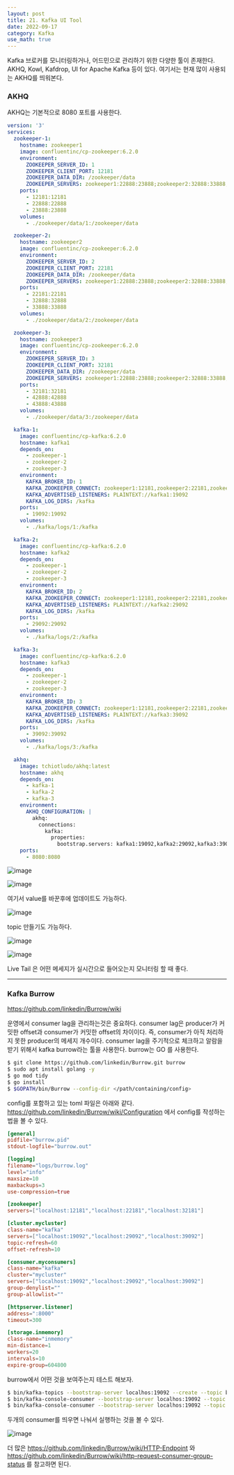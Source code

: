 ```yaml
---
layout: post
title: 21. Kafka UI Tool
date: 2022-09-17
category: Kafka
use_math: true
---
```



Kafka 브로커를 모니터링하거나, 어드민으로 관리하기 위한 다양한 툴이 존재한다. AKHQ, Kowl, Kafdrop, UI for Apache Kafka 등이 있다. 여기서는 현재 많이 사용되는 AKHQ를 띄워본다. 

### AKHQ

AKHQ는 기본적으로 8080 포트를 사용한다. 

```yaml 
version: '3'
services:
  zookeeper-1:
    hostname: zookeeper1
    image: confluentinc/cp-zookeeper:6.2.0
    environment:
      ZOOKEEPER_SERVER_ID: 1
      ZOOKEEPER_CLIENT_PORT: 12181
      ZOOKEEPER_DATA_DIR: /zookeeper/data
      ZOOKEEPER_SERVERS: zookeeper1:22888:23888;zookeeper2:32888:33888;zookeeper3:42888:43888
    ports:
      - 12181:12181
      - 22888:22888
      - 23888:23888
    volumes:
      - ./zookeeper/data/1:/zookeeper/data

  zookeeper-2:
    hostname: zookeeper2
    image: confluentinc/cp-zookeeper:6.2.0
    environment:
      ZOOKEEPER_SERVER_ID: 2
      ZOOKEEPER_CLIENT_PORT: 22181
      ZOOKEEPER_DATA_DIR: /zookeeper/data
      ZOOKEEPER_SERVERS: zookeeper1:22888:23888;zookeeper2:32888:33888;zookeeper3:42888:43888
    ports:
      - 22181:22181
      - 32888:32888
      - 33888:33888
    volumes:
      - ./zookeeper/data/2:/zookeeper/data

  zookeeper-3:
    hostname: zookeeper3
    image: confluentinc/cp-zookeeper:6.2.0
    environment:
      ZOOKEEPER_SERVER_ID: 3
      ZOOKEEPER_CLIENT_PORT: 32181
      ZOOKEEPER_DATA_DIR: /zookeeper/data
      ZOOKEEPER_SERVERS: zookeeper1:22888:23888;zookeeper2:32888:33888;zookeeper3:42888:43888
    ports:
      - 32181:32181
      - 42888:42888
      - 43888:43888
    volumes:
      - ./zookeeper/data/3:/zookeeper/data

  kafka-1:
    image: confluentinc/cp-kafka:6.2.0
    hostname: kafka1
    depends_on:
      - zookeeper-1
      - zookeeper-2
      - zookeeper-3
    environment:
      KAFKA_BROKER_ID: 1
      KAFKA_ZOOKEEPER_CONNECT: zookeeper1:12181,zookeeper2:22181,zookeeper3:32181
      KAFKA_ADVERTISED_LISTENERS: PLAINTEXT://kafka1:19092
      KAFKA_LOG_DIRS: /kafka
    ports:
      - 19092:19092
    volumes:
      - ./kafka/logs/1:/kafka

  kafka-2:
    image: confluentinc/cp-kafka:6.2.0
    hostname: kafka2
    depends_on:
      - zookeeper-1
      - zookeeper-2
      - zookeeper-3
    environment:
      KAFKA_BROKER_ID: 2
      KAFKA_ZOOKEEPER_CONNECT: zookeeper1:12181,zookeeper2:22181,zookeeper3:32181
      KAFKA_ADVERTISED_LISTENERS: PLAINTEXT://kafka2:29092
      KAFKA_LOG_DIRS: /kafka
    ports:
      - 29092:29092
    volumes:
      - ./kafka/logs/2:/kafka

  kafka-3:
    image: confluentinc/cp-kafka:6.2.0
    hostname: kafka3
    depends_on:
      - zookeeper-1
      - zookeeper-2
      - zookeeper-3
    environment:
      KAFKA_BROKER_ID: 3
      KAFKA_ZOOKEEPER_CONNECT: zookeeper1:12181,zookeeper2:22181,zookeeper3:32181
      KAFKA_ADVERTISED_LISTENERS: PLAINTEXT://kafka3:39092
      KAFKA_LOG_DIRS: /kafka
    ports:
      - 39092:39092
    volumes:
      - ./kafka/logs/3:/kafka

  akhq:
    image: tchiotludo/akhq:latest
    hostname: akhq
    depends_on:
      - kafka-1
      - kafka-2
      - kafka-3
    environment:
      AKHQ_CONFIGURATION: |
        akhq:
          connections:
            kafka:
              properties:
                bootstrap.servers: kafka1:19092,kafka2:29092,kafka3:39092
    ports:
      - 8080:8080
```

![image](https://user-images.githubusercontent.com/61526722/190851927-41b40549-b5d6-4206-957d-f077747276bd.png)

![image](https://user-images.githubusercontent.com/61526722/190851959-ba036e68-2c2e-42fe-8e63-f0fce5b522df.png)

여기서 value를 바꾼후에 업데이트도 가능하다. 

![image](https://user-images.githubusercontent.com/61526722/190851972-246712cc-b76f-4e21-b69c-44e3690085f6.png)

topic 만들기도 가능하다. 

![image](https://user-images.githubusercontent.com/61526722/190852023-cb7a280d-387f-46bf-b259-550ae23ca364.png)

![image](https://user-images.githubusercontent.com/61526722/190852032-d85e0a78-87b6-4ee7-9369-77a57ae47d28.png)


Live Tail 은 어떤 메세지가 실시간으로 들어오는지 모니터링 할 때 좋다. 

---

### Kafka Burrow 

https://github.com/linkedin/Burrow/wiki

운영에서 consumer lag을 관리하는것은 중요하다. consumer lag은 producer가 커밋한 offset과 consumer가 커밋한 offset의 차이이다. 즉, consumer가 아직 처리하지 못한 producer의 메세지 개수이다. consumer lag을 주기적으로 체크하고 알람을 받기 위해서 kafka burrow라는 툴을 사용한다. burrow는 GO 를 사용한다. 

```bash
$ git clone https://github.com/linkedin/Burrow.git burrow
$ sudo apt install golang -y
$ go mod tidy
$ go install 
$ $GOPATH/bin/Burrow --config-dir </path/containing/config>
```

config를 포함하고 있는 toml 파일은 아래와 같다. https://github.com/linkedin/Burrow/wiki/Configuration 에서 config를 작성하는 법을 볼 수 있다. 

```toml
[general]
pidfile="burrow.pid"
stdout-logfile="burrow.out"

[logging]
filename="logs/burrow.log"
level="info"
maxsize=10
maxbackups=3
use-compression=true

[zookeeper]
servers=["localhost:12181","localhost:22181","localhost:32181"]

[cluster.mycluster]
class-name="kafka"
servers=["localhost:19092","localhost:29092","localhost:39092"]
topic-refresh=60
offset-refresh=10

[consumer.myconsumers]
class-name="kafka"
cluster="mycluster"
servers=["localhost:19092","localhost:29092","localhost:39092"]
group-denylist=""
group-allowlist=""

[httpserver.listener]
address=":8000"
timeout=300

[storage.inmemory]
class-name="inmemory"
min-distance=1
workers=20
intervals=10
expire-group=604800
```

burrow에서 어떤 것을 보여주는지 테스트 해보자.

```bash
$ bin/kafka-topics --bootstrap-server localhos:19092 --create --topic burrowtest --partitions 3 --replication-factor 3
$ bin/kafka-console-consumer --bootstrap-server localhos:19092 --topic burrowtest --gruop burrowgroup
$ bin/kafka-console-consumer --bootstrap-server localhos:19092 --topic burrowtest --gruop burrowgroup
```

두개의 consumer를 띄우면 나눠서 실행하는 것을 볼 수 있다. 

![image](https://user-images.githubusercontent.com/61526722/190853014-0227774c-043a-4a87-9468-c095a44422b8.png)

더 많은 https://github.com/linkedin/Burrow/wiki/HTTP-Endpoint 와 https://github.com/linkedin/Burrow/wiki/http-request-consumer-group-status 를 참고하면 된다. 
